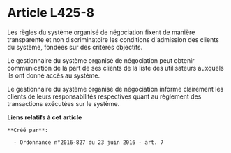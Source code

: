 # Article L425-8

Les règles du système organisé de négociation fixent de manière transparente et non discriminatoire les conditions
d'admission des clients du système, fondées sur des critères objectifs. 

Le gestionnaire du système organisé de négociation peut obtenir communication de la part de ses clients de la liste des
utilisateurs auxquels ils ont donné accès au système. 

Le gestionnaire du système organisé de négociation informe clairement les clients de leurs responsabilités respectives quant
au règlement des transactions exécutées sur le système.

**Liens relatifs à cet article**

	**Créé par**:

	  - Ordonnance n°2016-827 du 23 juin 2016 - art. 7
